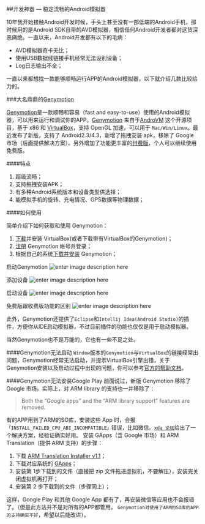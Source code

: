 
##开发神器 — 稳定流畅的Android模拟器

10年我开始接触Android开发时候，手头上甚至没有一部低端的Android手机，那时候用的是Android SDK自带的AVD模拟器，相信任何Android开发者都对这货深恶痛绝。一直以来，Android开发都有以下的毛病：
 
 - AVD模拟器奇卡无比；
 - 使用USB数据线链接手机经常无法设别设备；
 - Log日志输出不全；

一直以来都想找一款能够顺畅运行APP的Android模拟器，以下就介绍几款比较给力的。


###大名鼎鼎的[Genymotion](https://www.genymotion.com/)

[Genymotion](https://www.genymotion.com/)是一款顺畅和容易（fast and easy-to-use）使用的Android模拟器，可以用来运行和调试你的APP。[Genymotion](https://www.genymotion.com/) 来自于[AndroVM](http://androvm.org/blog/) 这个开源项目，基于 x86 和 [VirtualBox](https://www.virtualbox.org/)，支持 OpenGL 加速，可以用于 `Mac/Win/Linux`。最近发布了新版，支持了 Android2.3/4.3，新增了拖拽安装 apk，移除了 Google 市场（后面提供解决方案）。另外增加了功能更丰富的[付费版](https://shop.genymotion.com/index.php?controller=order-opc)，个人可以继续使用免费版。

####特点

 1. 超级流畅；
 2. 支持拖拽安装APK；
 3. 有多种Android系统版本和设备类型供选择；
 4. 能模拟手机的旋转、充电情况、GPS数据等物理数据；

####如何使用

简单介绍下如何获取和使用 Genymotion：

 1. [下载](https://www.virtualbox.org/wiki/Downloads)并安装 VirtualBox(或者下载带有VirtualBox的Genymotion)； 
 2. [注册](https://www.genymotion.com/#!/auth/signin) Genymotion 帐号并登录； 
 3. 根据自己的系统[下载并安装](https://www.genymotion.com/#!/download) Genymotion；
 
启动Genymotion
![enter image description here](https://lh3.googleusercontent.com/66_K51N5wvvgXz91KyE2BP7tuDJsQjyjeYgN65uixqk=s600 )

添加设备
![enter image description here](https://lh3.googleusercontent.com/-0u3sa4q88cg/VUIeKQKeUqI/AAAAAAAAA78/Jap-h9C3aWA/s600/QQ%25E6%2588%25AA%25E5%259B%25BE20150430201856.jpg )

启动设备
![enter image description here](https://lh3.googleusercontent.com/-pjk8lBm2pqo/VUIffDXlDeI/AAAAAAAAA8Q/NaSSaBxDNOo/s600/000.gif )

免费版跟收费版功能的区别
![enter image description here](https://lh3.googleusercontent.com/-Xswg7RXC9dw/VUIgdIGFcUI/AAAAAAAAA8k/da5cAvJ70hs/s800/QQ%25E6%2588%25AA%25E5%259B%25BE20150430202656.jpg)

此外，Genymotion还提供了`Eclipse`和`Intellij Idea(Android Studio)`的插件，方便你从IDE启动模拟器，不过目前插件的功能也仅仅是用于启动模拟器。


当然Genymotion也不是万能的，它也有一些不足之处。

####Genymotion无法启动
`Window`版本的`Genymotion`与`VirtualBox`的链接经常出问题，Genymotion经常无法启动，并提示VirtualBox引擎出错，关于Genymotion安装以及启动过程中出现的问题，你可以参考[官方的帮助文档](https://www.genymotion.com/#!/support#faq)。

####Genymotion无法安装Google Play
前面说过，新版 Genymotion 移除了 Google 市场。实际上，对 ARM library 的支持也一并移除了：

>Both the “Google apps” and the “ARM library support” features are removed.

有的APP用到了ARM的SO库，安装这些 App 时，会报`「INSTALL_FAILED_CPU_ABI_INCOMPATIBLE」`错误，比如微信。[`xda 论坛`](http://forum.xda-developers.com/showthread.php?p=47502902)给出了一个解决方案，经验证确实好用。
安装 GApps（含 Google 市场）和 ARM Translation（提供 ARM 支持）的步骤：

 1. 下载 [ARM Translation Installer v1.1](http://forum.xda-developers.com/showthread.php?p=47502902#post47502902)； 
 2. 下载对应系统的 [GApps](http://forum.xda-developers.com/showthread.php?p=47502902#post47502902)； 
 3. 安装第 1步下载到的文件（直接把 zip 文件拖进虚拟机，不要解压），安装完关闭虚拟机再打开；
 4.  安装第 2 步下载到的文件（步骤同上）；

这样，Google Play 和其他 Google App 都有了，再安装微信等应用也不会报错了。（但是此方法并不是对所有的APP都管用， `Genymotion对使用了ARM的SO库的APP的支持确实不好`，希望以后能改进）。

